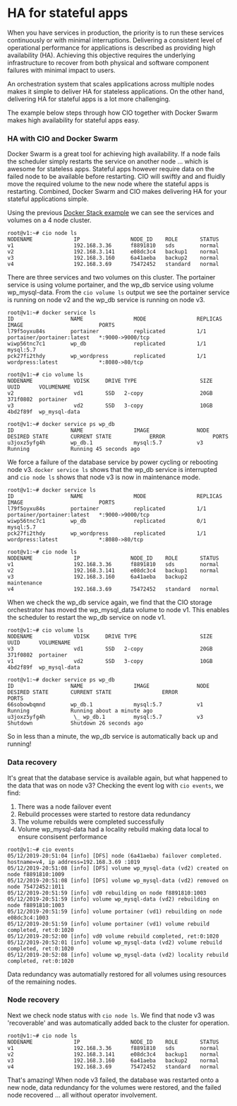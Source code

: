 # HA for stateful apps

When you have services in production, the priority is to run these services continuously or with minimal interruptions. Delivering a consistent level of operational performance for applications is described as providing high availability (HA). Achieving this objective requires the underlying infrastructure to recover from both physical and software component failures with minimal impact to users.

An orchestration system that scales applications across multiple nodes makes it simple to deliver HA for stateless applications. On the other hand, delivering HA for stateful apps is a lot more challenging. 

The example below steps through how CIO together with Docker Swarm makes high availability for stateful apps easy.

<h3>HA with CIO and Docker Swarm</h3>

Docker Swarm is a great tool for achieving high availability. If a node fails the scheduler simply restarts the service on another node ... which is awesome for stateless apps. Stateful apps however require data on the failed node to be available before restarting. CIO will swiftly and and fluidly move the required volume to the new node where the stateful apps is restarting. Combined, Docker Swarm and CIO makes delivering HA for your stateful applications simple. 

Using the previous [Docker Stack example](docker_stack_volumes.html) we can see the services and volumes on a 4 node cluster.

```
root@v1:~# cio node ls
NODENAME             IP                NODE_ID    ROLE       STATUS
v1                   192.168.3.36      f8891810   sds        normal
v2                   192.168.3.141     e08dc3c4   backup1    normal
v3                   192.168.3.160     6a41aeba   backup2    normal
v4                   192.168.3.69      75472452   standard   normal
```

There are three services and two volumes on this cluster. The portainer service is using volume portainer, and the wp_db service using volume wp_mysql-data. From the `cio volume ls` output we see the portainer service is running on node v2 and the wp_db service is running on node v3. 
```
root@v1:~# docker service ls
ID                  NAME                MODE                REPLICAS            IMAGE                        PORTS
l79f5oyxu84s        portainer           replicated          1/1                 portainer/portainer:latest   *:9000->9000/tcp
wiwp56tnc7c1        wp_db               replicated          1/1                 mysql:5.7
pck27fi2thdy        wp_wordpress        replicated          1/1                 wordpress:latest             *:8080->80/tcp

root@v1:~# cio volume ls
NODENAME             VDISK     DRIVE TYPE                    SIZE  UUID      VOLUMENAME
v2                   vd1       SSD   2-copy                  20GB  371f0802  portainer
v3                   vd2       SSD   3-copy                  10GB  4bd2f89f  wp_mysql-data

root@v1:~# docker service ps wp_db
ID                  NAME                IMAGE               NODE                DESIRED STATE       CURRENT STATE            ERROR               PORTS
u3joxz5yfg4h        wp_db.1             mysql:5.7           v3                  Running             Running 45 seconds ago
```

We force a failure of the database service by power cycling or rebooting node v3. `docker service ls` shows that the wp_db service is interrupted and `cio node ls` shows that node v3 is now in maintenance mode. 
```
root@v1:~# docker service ls
ID                  NAME                MODE                REPLICAS            IMAGE                        PORTS
l79f5oyxu84s        portainer           replicated          1/1                 portainer/portainer:latest   *:9000->9000/tcp
wiwp56tnc7c1        wp_db               replicated          0/1                 mysql:5.7
pck27fi2thdy        wp_wordpress        replicated          1/1                 wordpress:latest             *:8080->80/tcp

root@v1:~# cio node ls
NODENAME             IP                NODE_ID    ROLE       STATUS
v1                   192.168.3.36      f8891810   sds        normal
v2                   192.168.3.141     e08dc3c4   backup1    normal
v3                   192.168.3.160     6a41aeba   backup2    maintenance
v4                   192.168.3.69      75472452   standard   normal
```

When we check the wp_db service again, we find that the CIO storage orchestrator has moved the wp_mysql_data volume to node v1. This enables the scheduler to restart the wp_db service on node v1.
```
root@v1:~# cio volume ls
NODENAME             VDISK     DRIVE TYPE                    SIZE  UUID      VOLUMENAME
v3                   vd1       SSD   2-copy                  20GB  371f0802  portainer
v1                   vd2       SSD   3-copy                  10GB  4bd2f89f  wp_mysql-data

root@v1:~# docker service ps wp_db
ID                  NAME                IMAGE               NODE                DESIRED STATE       CURRENT STATE                ERROR               PORTS
66sobowbqmnd        wp_db.1             mysql:5.7           v1                  Running             Running about a minute ago
u3joxz5yfg4h         \_ wp_db.1         mysql:5.7           v3                  Shutdown            Shutdown 26 seconds ago
```

So in less than a minute, the wp_db service is automatically back up and running!

<h3>Data recovery</h3>
It's great that the database service is available again, but what happened to the data that was on node v3? Checking the event log with <code>cio events</code>, we find:
<ol>
  <li>There was a node failover event</li>
  <li>Rebuild processes were started to restore data redundancy</li>
  <li>The volume rebuilds were completed successfully</li>
  <li>Volume wp_mysql-data had a locality rebuild making data local to ensure consisent performance</li>
</ol>

```
root@v1:~# cio events 
05/12/2019-20:51:04 [info] [DFS] node (6a41aeba) failover completed. hostname=v4, ip address=192.168.3.69 :1019
05/12/2019-20:51:08 [info] [DFS] volume wp_mysql-data (vd2) created on node f8891810:1009
05/12/2019-20:51:08 [info] [DFS] volume wp_mysql-data (vd2) removed on node 75472452:1011
05/12/2019-20:51:59 [info] vd0 rebuilding on node f8891810:1003
05/12/2019-20:51:59 [info] volume wp_mysql-data (vd2) rebuilding on node f8891810:1003
05/12/2019-20:51:59 [info] volume portainer (vd1) rebuilding on node e08dc3c4:1003
05/12/2019-20:51:59 [info] volume portainer (vd1) volume rebuild completed, ret:0:1020
05/12/2019-20:52:00 [info] vd0 volume rebuild completed, ret:0:1020
05/12/2019-20:52:01 [info] volume wp_mysql-data (vd2) volume rebuild completed, ret:0:1020
05/12/2019-20:52:08 [info] volume wp_mysql-data (vd2) locality rebuild completed, ret:0:1020
```
Data redundancy was automatially restored for all volumes using resources of the remaining nodes. 

<h3>Node recovery</h3>
Next we check node status with <code>cio node ls</code>. We find that node v3 was 'recoverable' and was automatically added back to the cluster for operation.

```
root@v1:~# cio node ls
NODENAME             IP                NODE_ID    ROLE       STATUS
v1                   192.168.3.36      f8891810   sds        normal
v2                   192.168.3.141     e08dc3c4   backup1    normal
v3                   192.168.3.160     6a41aeba   backup2    normal
v4                   192.168.3.69      75472452   standard   normal
```

That's amazing! When node v3 failed, the database was restarted onto a new node, data redundancy for the volumes were restored, and the failed node recovered ... all without operator involvement.
